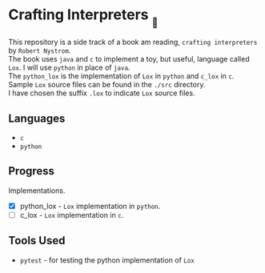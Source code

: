 # Crafting Interpreters <sub><sub>🫠</sub></sub>

This repository is a side track of a book am reading, `crafting interpreters` by `Robert Nystrom`.  
The book uses `java` and `c` to implement a toy, but useful, language called `Lox`. I will use `python` in place of `java`.  
The `python_lox` is the implementation of `Lox` in `python` and `c_lox` in `c`.  
Sample `Lox` source files can be found in the `./src` directory.  
I have chosen the suffix `.lox` to indicate `Lox` source files.

## Languages

- `c`
- `python`

## Progress

Implementations.

- [x] python_lox - `Lox` implementation in `python`.
- [ ] c_lox - `Lox` implementation in `c`.

## Tools Used
- `pytest` - for testing the python implementation of `Lox`
